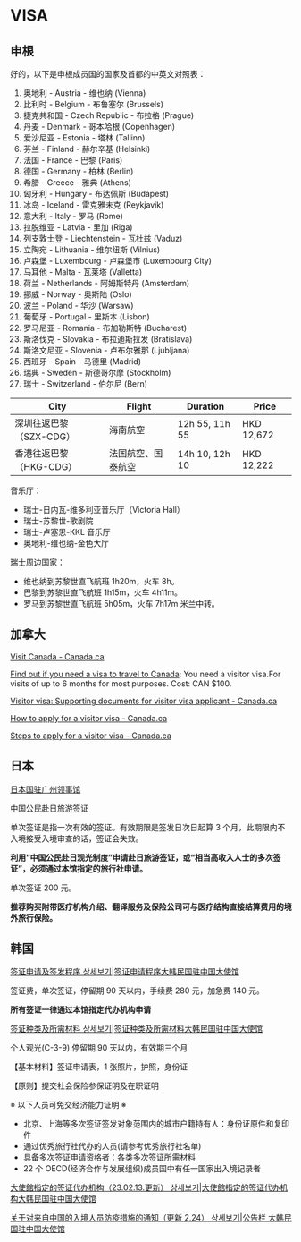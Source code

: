 # VISA

## 申根

好的，以下是申根成员国的国家及首都的中英文对照表：

1. 奥地利 - Austria - 维也纳 (Vienna)
2. 比利时 - Belgium - 布鲁塞尔 (Brussels)
3. 捷克共和国 - Czech Republic - 布拉格 (Prague)
4. 丹麦 - Denmark - 哥本哈根 (Copenhagen)
5. 爱沙尼亚 - Estonia - 塔林 (Tallinn)
6. 芬兰 - Finland - 赫尔辛基 (Helsinki)
7. 法国 - France - 巴黎 (Paris)
8. 德国 - Germany - 柏林 (Berlin)
9. 希腊 - Greece - 雅典 (Athens)
10. 匈牙利 - Hungary - 布达佩斯 (Budapest)
11. 冰岛 - Iceland - 雷克雅未克 (Reykjavik)
12. 意大利 - Italy - 罗马 (Rome)
13. 拉脱维亚 - Latvia - 里加 (Riga)
14. 列支敦士登 - Liechtenstein - 瓦杜兹 (Vaduz)
15. 立陶宛 - Lithuania - 维尔纽斯 (Vilnius)
16. 卢森堡 - Luxembourg - 卢森堡市 (Luxembourg City)
17. 马耳他 - Malta - 瓦莱塔 (Valletta)
18. 荷兰 - Netherlands - 阿姆斯特丹 (Amsterdam)
19. 挪威 - Norway - 奥斯陆 (Oslo)
20. 波兰 - Poland - 华沙 (Warsaw)
21. 葡萄牙 - Portugal - 里斯本 (Lisbon)
22. 罗马尼亚 - Romania - 布加勒斯特 (Bucharest)
23. 斯洛伐克 - Slovakia - 布拉迪斯拉发 (Bratislava)
24. 斯洛文尼亚 - Slovenia - 卢布尔雅那 (Ljubljana)
25. 西班牙 - Spain - 马德里 (Madrid)
26. 瑞典 - Sweden - 斯德哥尔摩 (Stockholm)
27. 瑞士 - Switzerland - 伯尔尼 (Bern)

| City                    | Flight             | Duration       | Price      |
| ----------------------- | ------------------ | -------------- | ---------- |
| 深圳往返巴黎（SZX-CDG） | 海南航空           | 12h 55, 11h 55 | HKD 12,672 |
| 香港往返巴黎（HKG-CDG） | 法国航空、国泰航空 | 14h 10, 12h 10 | HKD 12,222 |

音乐厅：

- 瑞士-日内瓦-维多利亚音乐厅（Victoria Hall）
- 瑞士-苏黎世-歌剧院
- 瑞士-卢塞恩-KKL 音乐厅
- 奥地利-维也纳-金色大厅

瑞士周边国家：

- 维也纳到苏黎世直飞航班 1h20m，火车 8h。
- 巴黎到苏黎世直飞航班 1h15m，火车 4h11m。
- 罗马到苏黎世直飞航班 5h05m，火车 7h17m 米兰中转。

## 加拿大

[Visit Canada - Canada.ca](https://www.canada.ca/en/immigration-refugees-citizenship/services/visit-canada.html)

[Find out if you need a visa to travel to Canada](https://ircc.canada.ca/english/visit/visas.asp): You need a visitor visa.For visits of up to 6 months for most purposes. Cost: CAN $100.

[Visitor visa: Supporting documents for visitor visa applicant - Canada.ca](https://www.canada.ca/en/immigration-refugees-citizenship/services/visit-canada/supporting-documents.html)

[How to apply for a visitor visa - Canada.ca](https://www.canada.ca/en/immigration-refugees-citizenship/services/visit-canada/apply-visitor-visa.html)

[Steps to apply for a visitor visa - Canada.ca](https://www.canada.ca/en/immigration-refugees-citizenship/services/visit-canada/steps-apply-visitor-visa.html)

## 日本

[日本国驻广州领事馆](https://www.guangzhou.cn.emb-japan.go.jp/itprtop_zh/index.html)

[中国公民赴日旅游签证](https://www.guangzhou.cn.emb-japan.go.jp/cgjp_cn/visa/doc/20170621furilvyou.html)

单次签证是指一次有效的签证。有效期限是签发日次日起算 3 个月，此期限内不入境接受入境审查的话，签证会失效。

**利用“中国公民赴日观光制度”申请赴日旅游签证，或“相当高收入人士的多次签证”，必须通过本馆指定的旅行社申请。**

单次签证 200 元。

**推荐购买附带医疗机构介绍、翻译服务及保险公司可与医疗结构直接结算费用的境外旅行保险。**

## 韩国

[签证申请及签发程序 상세보기|签证申请程序大韩民国驻中国大使馆](https://overseas.mofa.go.kr/cn-zh/brd/m_23455/view.do?seq=2&page=1)

签证费，单次签证，停留期 90 天以内，手续费 280 元，加急费 140 元。

**所有签证一律通过本馆指定代办机构申请**

[签证种类及所需材料 상세보기|签证种类及所需材料大韩民国驻中国大使馆](https://overseas.mofa.go.kr/cn-zh/brd/m_1201/view.do?seq=695439&page=1)

个人观光(C-3-9) 停留期 90 天以内，有效期三个月

【基本材料】签证申请表，1 张照片，护照，身份证

【原则】提交社会保险参保证明及在职证明

※ 以下人员可免交经济能力证明 ※

- 北京、上海等多次签证签发对象范围内的城市户籍持有人：身份证原件和复印件
- 通过优秀旅行社代办的人员(请参考优秀旅行社名单)
- 具备多次签证申请资格者：各类多次签证所需材料
- 22 个 OECD(经济合作与发展组织)成员国中有任一国家出入境记录者

[大使館指定的签证代办机构（23.02.13.更新） 상세보기|大使館指定的签证代办机构大韩民国驻中国大使馆](https://overseas.mofa.go.kr/cn-zh/brd/m_1202/view.do?seq=718722&page=1)

[关于对来自中国的入境人员防疫措施的通知（更新 2.24） 상세보기|公告栏 大韩民国驻中国大使馆](https://overseas.mofa.go.kr/cn-zh/brd/m_21043/view.do?seq=87&page=1)
